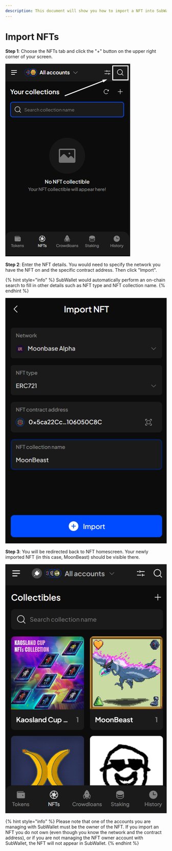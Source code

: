 ```yaml
---
description: This document will show you how to import a NFT into SubWallet.
---
```


# Import NFTs

**Step 1**: Choose the NFTs tab and click the "+" button on the upper right corner of your screen.

![](<../../.gitbook/assets/image (97) (1) (1) (1) (1).png>)

**Step 2**: Enter the NFT details. You would need to specify the network you have the NFT on and the specific contract address. Then click "Import".

{% hint style="info" %}
SubWallet would automatically perform an on-chain search to fill in other details such as NFT type and NFT collection name.&#x20;
{% endhint %}

![](<../../.gitbook/assets/image (154) (1) (1) (1).png>)

**Step 3**: You will be redirected back to NFT homescreen. Your newly imported NFT (in this case, MoonBeast) should be visible there.&#x20;

![](<../../.gitbook/assets/image (169) (1) (1).png>)

{% hint style="info" %}
Please note that one of the accounts you are managing with SubWallet must be the owner of the NFT. If you import an NFT you do not own (even though you know the network and the contract address), or if you are not managing the NFT owner account with SubWallet, the NFT will not appear in SubWallet.&#x20;
{% endhint %}
